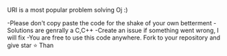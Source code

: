 URI is a most popular problem solving Oj :)

-Please don't copy paste the code for the shake of your own betterment
-Solutions are genrally a C,C++
-Create an issue if something went wrong, I will fix
-You are free to use this code anywhere. Fork to your repository and give star ⭐️ Than
